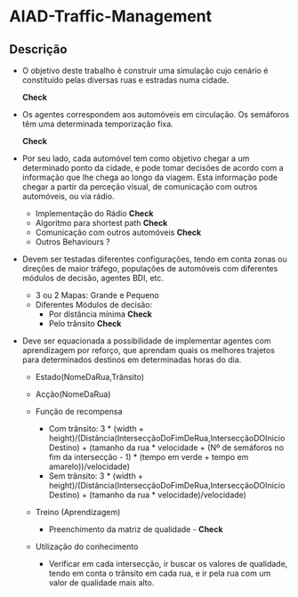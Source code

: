 # AIAD-Traffic-Management

## Descrição

 * O objetivo deste trabalho é construir uma simulação cujo cenário é constituído pelas diversas ruas e estradas numa cidade. 

    **Check**
 
 * Os agentes correspondem aos automóveis em circulação. Os semáforos têm uma determinada temporização fixa.
 
    **Check**

 * Por seu lado, cada automóvel tem como objetivo chegar a um determinado ponto da cidade, e pode tomar decisões de acordo com a informação que lhe chega ao longo da viagem. Esta informação pode chegar a partir da perceção visual, de 
comunicação com outros automóveis, ou via rádio.

    * Implementação do Rádio **Check**
    * Algoritmo para shortest path **Check**
    * Comunicação com outros automóveis **Check**
    * Outros Behaviours ?
 
 * Devem ser testadas diferentes configurações, tendo em conta zonas ou direções de maior tráfego, populações de automóveis com diferentes módulos de decisão, agentes BDI, etc. 

    * 3 ou 2 Mapas: Grande e Pequeno
    * Diferentes Módulos de decisão:
        * Por distância mínima **Check**
        * Pelo trânsito **Check**
        
 * Deve ser equacionada a possibilidade de implementar agentes com aprendizagem por reforço, que aprendam quais os melhores trajetos para determinados destinos em determinadas horas do dia.

    * Estado(NomeDaRua,Trânsito)
    * Acção(NomeDaRua)

    * Função de recompensa
        * Com trânsito: 3 * (width + height)/(Distância(IntersecçãoDoFimDeRua,IntersecçãoDOInicioDestino) + (tamanho da rua * velocidade + (Nº de semáforos no fim da intersecção - 1) * (tempo em verde + tempo em amarelo))/velocidade)
        * Sem trânsito: 3 * (width + height)/(Distância(IntersecçãoDoFimDeRua,IntersecçãoDOInicioDestino) + (tamanho da rua * velocidade)/velocidade)
    
    * Treino (Aprendizagem)
        * Preenchimento da matriz de qualidade - **Check**
        
    * Utilização do conhecimento
        * Verificar em cada intersecção, ir buscar os valores de qualidade, tendo em conta o trânsito em cada rua, e ir pela rua com um valor de qualidade mais alto.